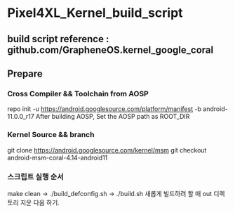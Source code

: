 # Pixel4XL_Kernel_build_script

## build script reference : github.com/GrapheneOS.kernel_google_coral

## Prepare
### Cross Compiler && Toolchain from AOSP
repo init -u https://android.googlesource.com/platform/manifest -b android-11.0.0_r17
After building AOSP, Set the AOSP path as ROOT_DIR
### Kernel Source && branch
git clone https://android.googlesource.com/kernel/msm
git checkout android-msm-coral-4.14-android11
### 스크립트 실행 순서
make clean -> ./build_defconfig.sh -> ./build.sh
새롭게 빌드하려 할 때 out 디렉토리 지운 다음 하기.
